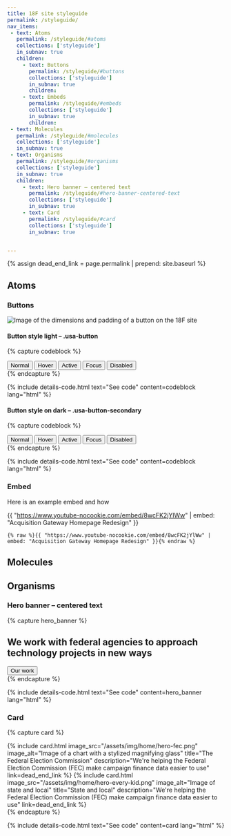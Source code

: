 ```yaml
---
title: 18F site styleguide
permalink: /styleguide/
nav_items:
 - text: Atoms
   permalink: /styleguide/#atoms
   collections: ['styleguide']
   in_subnav: true
   children:
     - text: Buttons
       permalink: /styleguide/#buttons
       collections: ['styleguide']
       in_subnav: true
       children:
     - text: Embeds
       permalink: /styleguide/#embeds
       collections: ['styleguide']
       in_subnav: true
       children:
 - text: Molecules
   permalink: /styleguide/#molecules
   collections: ['styleguide']
   in_subnav: true
 - text: Organisms
   permalink: /styleguide/#organisms
   collections: ['styleguide']
   in_subnav: true
   children:
     - text: Hero banner – centered text
       permalink: /styleguide/#hero-banner-centered-text
       collections: ['styleguide']
       in_subnav: true
     - text: Card
       permalink: /styleguide/#card
       collections: ['styleguide']
       in_subnav: true


---
```


{% assign dead_end_link = page.permalink | prepend: site.baseurl %}


## Atoms

### Buttons
<section class="usa-grid">
<img src="{{ site.baseurl }}/assets/img/styleguide/button-anatomy.png" class="usa-width-one-third" alt="Image of the dimensions and padding of a button on the 18F site" />
</section>

#### Button style light – .usa-button

{% capture codeblock %}
<section class="usa-grid">
  <button class="usa-button">Normal</button>
  <button class="usa-button-hover">Hover</button>
  <button class="usa-button-active">Active</button>
  <button class="usa-button-focus">Focus</button>
  <button class="usa-button-disabled">Disabled</button>
</section>
{% endcapture %}

{% include details-code.html
   text="See code"
   content=codeblock
   lang="html"
%}

#### Button style on dark – .usa-button-secondary

{% capture codeblock %}
<section class="background-dark usa-grid">
  <button class="usa-button usa-button-secondary">Normal</button>
  <button class="usa-button-hover usa-button-secondary">Hover</button>
  <button class="usa-button-active usa-button-secondary">Active</button>
  <button class="usa-button-focus usa-button-secondary">Focus</button>
  <button class="usa-button-disabled usa-button-secondary">Disabled</button>
</section>
{% endcapture %}

{% include details-code.html
   text="See code"
   content=codeblock
   lang="html"
%}

### Embed

Here is an example embed and how

{{ "https://www.youtube-nocookie.com/embed/8wcFK2jYlWw" | embed: "Acquisition Gateway Homepage Redesign" }}

```liquid
{% raw %}{{ "https://www.youtube-nocookie.com/embed/8wcFK2jYlWw" | embed: "Acquisition Gateway Homepage Redesign" }}{% endraw %}
```

## Molecules

## Organisms

### Hero banner – centered text
{% capture hero_banner %}
<section class="background-dark usa-section">
  <div class="usa-grid content-focus align-center">
    <h2>We work with federal agencies to approach technology projects in new ways</h2>
    <a href="{{ dead_end_link }}"><button class="usa-button usa-button-big usa-button-secondary">Our work</button></a>
  </div>
</section>
{% endcapture %}

{% include details-code.html
   text="See code"
   content=hero_banner
   lang="html"
%}


### Card

{% capture card %}
<section class="usa-grid usa-section">
  {% include card.html
     image_src="/assets/img/home/hero-fec.png"
     image_alt="Image of a chart with a stylized magnifying glass"
     title="The Federal Election Commission"
     description="We're helping the Federal Election Commission (FEC) make campaign finance data easier to use"
     link=dead_end_link
  %}
  {% include card.html
     image_src="/assets/img/home/hero-every-kid.png"
     image_alt="Image of state and local"
     title="State and local"
     description="We're helping the Federal Election Commission (FEC) make campaign finance data easier to use"
     link=dead_end_link
  %}
</section>
{% endcapture %}

{% include details-code.html
   text="See code"
   content=card
   lang="html"
%}
